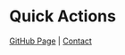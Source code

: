 # Quick Actions

[GitHub Page](https://rickysegura.github.io/) | [Contact](https://www.rickysegura.dev/contact)
